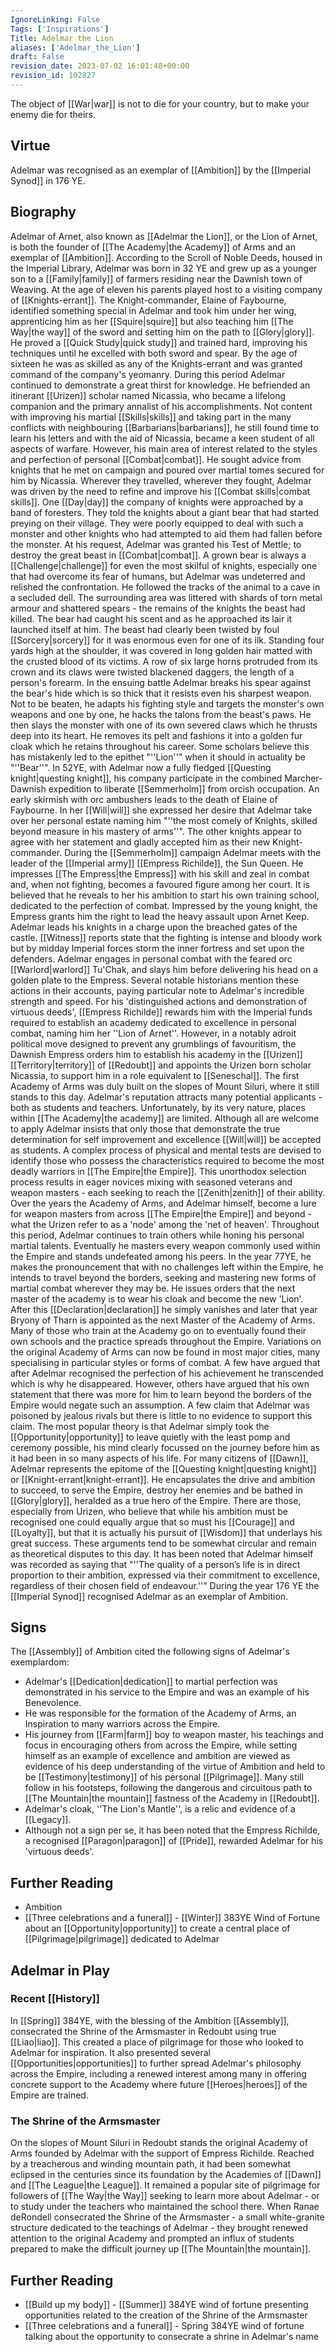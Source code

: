 ```yaml
---
IgnoreLinking: False
Tags: ['Inspirations']
Title: Adelmar the Lion
aliases: ['Adelmar_the_Lion']
draft: False
revision_date: 2023-07-02 16:01:48+00:00
revision_id: 102827
---
```


The object of [[War|war]] is not to die for your country, but to make your enemy die for theirs.
## Virtue
Adelmar was recognised as an exemplar of [[Ambition]] by the [[Imperial Synod]] in 176 YE. 
## Biography
Adelmar of Arnet, also known as [[Adelmar the Lion]], or the Lion of Arnet, is both the founder of [[The Academy|the Academy]] of Arms and an exemplar of [[Ambition]].
According to the Scroll of Noble Deeds, housed in the Imperial Library, Adelmar was born in 32 YE and grew up as a younger son to a [[Family|family]] of farmers residing near the Dawnish town of Weaving. 
At the age of eleven his parents played host to a visiting company of [[Knights-errant]]. The Knight-commander, Elaine of Faybourne, identified something special in Adelmar and took him under her wing, apprenticing him as her [[Squire|squire]] but also teaching him [[The Way|the way]] of the sword and setting him on the path to [[Glory|glory]]. He proved a [[Quick Study|quick study]] and trained hard, improving his techniques until he excelled with both sword and spear. By the age of sixteen he was as skilled as any of the Knights-errant and was granted command of the company's yeomanry.
During this period Adelmar continued to demonstrate a great thirst for knowledge. He befriended an itinerant [[Urizen]] scholar named Nicassia, who became a lifelong companion and the primary annalist of his accomplishments. Not content with improving his martial [[Skills|skills]] and taking part in the many conflicts with neighbouring [[Barbarians|barbarians]], he still found time to learn his letters and with the aid of Nicassia, became a keen student of all aspects of warfare. However, his main area of interest related to the styles and perfection of personal [[Combat|combat]]. He sought advice from knights that he met on campaign and poured over martial tomes secured for him by Nicassia. Wherever they travelled, wherever they fought, Adelmar was driven by the need to refine and improve his [[Combat skills|combat skills]].
One [[Day|day]] the company of knights were approached by a band of foresters. They told the knights about a giant bear that had started preying on their village. They were poorly equipped to deal with such a monster and other knights who had attempted to aid them had fallen before the monster. At his request, Adelmar was granted his Test of Mettle; to destroy the great beast in [[Combat|combat]]. A grown bear is always a [[Challenge|challenge]] for even the most skilful of knights, especially one that had overcome its fear of humans, but Adelmar was undeterred and relished the confrontation. He followed the tracks of the animal to a cave in a secluded dell. The surrounding area was littered with shards of torn metal armour and shattered spears - the remains of the knights the beast had killed. The bear had caught his scent and as he approached its lair it launched itself at him. The beast had clearly been twisted by foul [[Sorcery|sorcery]] for it was enormous even for one of its ilk. Standing four yards high at the shoulder, it was covered in long golden hair matted with the crusted blood of its victims. A row of six large horns protruded from its crown and its claws were twisted blackened daggers, the length of a person's forearm. In the ensuing battle Adelmar breaks his spear against the bear's hide which is so thick that it resists even his sharpest weapon. Not to be beaten, he adapts his fighting style and targets the monster's own weapons and one by one, he hacks the talons from the beast's paws. He then slays the monster with one of its own severed claws which he thrusts deep into its heart. He removes its pelt and fashions it into a golden fur cloak which he retains throughout his career. Some scholars believe this has mistakenly led to the epithet "''Lion''" when it should in actuality be "''Bear''".
In 52YE, with Adelmar now a fully fledged [[Questing knight|questing knight]], his company participate in the combined Marcher-Dawnish expedition to liberate [[Semmerholm]] from orcish occupation. An early skirmish with orc ambushers leads to the death of Elaine of Faybourne. In her [[Will|will]] she expressed her desire that Adelmar take over her personal estate naming him "''the most comely of Knights, skilled beyond measure in his mastery of arms''". The other knights appear to agree with her statement and gladly accepted him as their new Knight-commander. 
During the [[Semmerholm]] campaign Adelmar meets with the leader of the [[Imperial army]] [[Empress Richilde]], the Sun Queen. He impresses [[The Empress|the Empress]] with his skill and zeal in combat and, when not fighting, becomes a favoured figure among her court. It is believed that he reveals to her his ambition to start his own training school, dedicated to the perfection of combat. Impressed by the young knight, the Empress grants him the right to lead the heavy assault upon Arnet Keep.
Adelmar leads his knights in a charge upon the breached gates of the castle. [[Witness]] reports state that the fighting is intense and bloody work but by midday Imperial forces storm the inner fortress and set upon the defenders. Adelmar engages in personal combat with the feared orc [[Warlord|warlord]] Tu'Chak, and slays him before delivering his head on a golden plate to the Empress. Several notable historians mention these actions in their accounts, paying particular note to Adelmar's incredible strength and speed. For his 'distinguished actions and demonstration of virtuous deeds', [[Empress Richilde]] rewards him with the Imperial funds required to establish an academy dedicated to excellence in personal combat, naming him her ''Lion of Arnet''. 
However, in a notably adroit political move designed to prevent any grumblings of favouritism, the Dawnish Empress orders him to establish his academy in the [[Urizen]] [[Territory|territory]] of [[Redoubt]] and appoints the Urizen born scholar Nicassia, to support him in a role equivalent to [[Seneschal]]. The first Academy of Arms was duly built on the slopes of Mount Siluri, where it still stands to this day.
Adelmar's reputation attracts many potential applicants - both as students and teachers. Unfortunately, by its very nature, places within [[The Academy|the academy]] are limited. Although all are welcome to apply Adelmar insists that only those that demonstrate the true determination for self improvement and excellence [[Will|will]] be accepted as students. A complex process of physical and mental tests are devised to identify those who possess the characteristics required to become the most deadly warriors in [[The Empire|the Empire]]. This unorthodox selection process results in eager novices mixing with seasoned veterans and weapon masters - each seeking to reach the [[Zenith|zenith]] of their ability. 
Over the years the Academy of Arms, and Adelmar himself, become a lure for weapon masters from across [[The Empire|the Empire]] and beyond - what the Urizen refer to as a 'node' among the 'net of heaven'. Throughout this period, Adelmar continues to train others while honing his personal martial talents. Eventually he masters every weapon commonly used within the Empire and stands undefeated among his peers. In the year 77YE, he makes the pronouncement that with no challenges left within the Empire, he intends to travel beyond the borders, seeking and mastering new forms of martial combat wherever they may be. He issues orders that the next master of the academy is to wear his cloak and become the new 'Lion'. After this [[Declaration|declaration]] he simply vanishes and later that year Bryony of Tharn is appointed as the next Master of the Academy of Arms. 
Many of those who train at the Academy go on to eventually found their own schools and the practice spreads throughout the Empire. Variations on the original Academy of Arms can now be found in most major cities, many specialising in particular styles or forms of combat.
A few have argued that after Adelmar recognised the perfection of his achievement he transcended which is why he disappeared. However, others have argued that his own statement that there was more for him to learn beyond the borders of the Empire would negate such an assumption. A few claim that Adelmar was poisoned by jealous rivals but there is little to no evidence to support this claim. The most popular theory is that Adelmar simply took the [[Opportunity|opportunity]] to leave quietly with the least pomp and ceremony possible, his mind clearly focussed on the journey before him as it had been in so many aspects of his life.
For many citizens of [[Dawn]], Adelmar represents the epitome of the [[Questing knight|questing knight]] or [[Knight-errant|knight-errant]]. He encapsulates the drive and ambition to succeed, to serve the Empire, destroy her enemies and be bathed in [[Glory|glory]], heralded as a true hero of the Empire.
There are those, especially from Urizen, who believe that while his ambition must be recognised one could equally argue that so must his [[Courage]] and [[Loyalty]], but that it is actually his pursuit of [[Wisdom]] that underlays his great success. These arguments tend to be somewhat circular and remain as theoretical disputes to this day.
It has been noted that Adelmar himself was recorded as saying that "''The quality of a person’s life is in direct proportion to their ambition, expressed via their commitment to excellence, regardless of their chosen field of endeavour.''"
During the year 176 YE the [[Imperial Synod]] recognised Adelmar as an exemplar of Ambition.
## Signs
The [[Assembly]] of Ambition cited the following signs of Adelmar's exemplardom:
* Adelmar's [[Dedication|dedication]] to martial perfection was demonstrated in his service to the Empire and was an example of his Benevolence.
* He was responsible for the formation of the Academy of Arms, an Inspiration to many warriors across the Empire.
* His journey from [[Farm|farm]] boy to weapon master, his teachings and focus in encouraging others from across the Empire, while setting himself as an example of excellence and ambition are viewed as evidence of his deep understanding of the virtue of Ambition and held to be [[Testimony|testimony]] of his personal [[Pilgrimage]]. Many still follow in his footsteps, following the dangerous and circuitous path to [[The Mountain|the mountain]] fastness of the Academy in [[Redoubt]].
* Adelmar's cloak, ''The Lion's Mantle'', is a relic and evidence of a [[Legacy]].
* Although not a sign per se, it has been noted that the Empress Richilde, a recognised [[Paragon|paragon]] of [[Pride]], rewarded Adelmar for his 'virtuous deeds'.
## Further Reading
* Ambition
* [[Three celebrations and a funeral]] - [[Winter]] 383YE Wind of Fortune about an [[Opportunity|opportunity]] to create a central place of [[Pilgrimage|pilgrimage]] dedicated to Adelmar
## Adelmar in Play
### Recent [[History]]
In [[Spring]] 384YE, with the blessing of the Ambition [[Assembly]], consecrated the Shrine of the Armsmaster in Redoubt using true [[Liao|liao]]. This created a place of pilgrimage for those who looked to Adelmar for inspiration. It also presented several [[Opportunities|opportunities]] to further spread Adelmar's philosophy across the Empire, including a renewed interest among many in offering concrete support to the Academy where future [[Heroes|heroes]] of the Empire are trained.
### The Shrine of the Armsmaster
On the slopes of Mount Siluri in Redoubt stands the original Academy of Arms founded by Adelmar with the support of Empress Richilde. Reached by a treacherous and winding mountain path, it had been somewhat eclipsed in the centuries since its foundation by the Academies of [[Dawn]] and [[The League|the League]]. It remained a popular site of pilgrimage for followers of [[The Way|the Way]] seeking to learn more about Adelmar - or to study under the teachers who maintained the school there.
When Ranae deRondell consecrated the Shrine of the Armsmaster - a small white-granite structure dedicated to the teachings of Adelmar - they brought renewed attention to the original Academy and prompted an influx of students prepared to make the difficult journey up [[The Mountain|the mountain]].
## Further Reading
* [[Build up my body]] - [[Summer]] 384YE wind of fortune presenting opportunities related to the creation of the Shrine of the Armsmaster
* [[Three celebrations and a funeral]] - Spring 384YE wind of fortune talking about the opportunity to consecrate a shrine in Adelmar's name